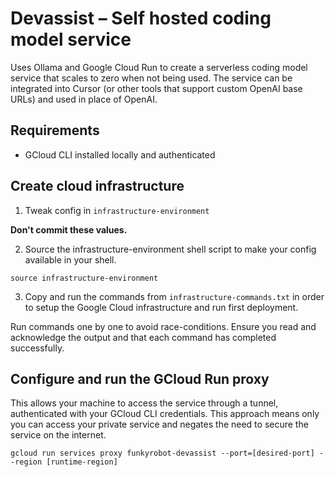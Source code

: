 # Devassist – Self hosted coding model service

Uses Ollama and Google Cloud Run to create a serverless coding model service that scales to zero when not being used. The service can be integrated into Cursor (or other tools that support custom OpenAI base URLs) and used in place of OpenAI.

## Requirements

- GCloud CLI installed locally and authenticated


## Create cloud infrastructure

1. Tweak config in `infrastructure-environment`

**Don't commit these values.**

2. Source the infrastructure-environment shell script to make your config available in your shell.

```
source infrastructure-environment
```

3. Copy and run the commands from `infrastructure-commands.txt` in order to setup the Google Cloud infrastructure and run first deployment.

Run commands one by one to avoid race-conditions. Ensure you read and acknowledge the output and that each command has completed successfully.


## Configure and run the GCloud Run proxy

This allows your machine to access the service through a tunnel, authenticated with your GCloud CLI credentials. This approach means only you can access your private service and negates the need to secure the service on the internet.

```
gcloud run services proxy funkyrobot-devassist --port=[desired-port] --region [runtime-region]
```
